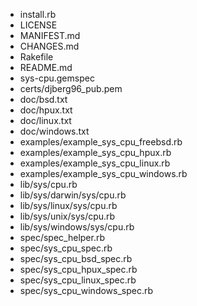 * install.rb
* LICENSE
* MANIFEST.md
* CHANGES.md
* Rakefile
* README.md
* sys-cpu.gemspec
* certs/djberg96_pub.pem
* doc/bsd.txt
* doc/hpux.txt
* doc/linux.txt
* doc/windows.txt
* examples/example_sys_cpu_freebsd.rb
* examples/example_sys_cpu_hpux.rb
* examples/example_sys_cpu_linux.rb
* examples/example_sys_cpu_windows.rb
* lib/sys/cpu.rb
* lib/sys/darwin/sys/cpu.rb
* lib/sys/linux/sys/cpu.rb
* lib/sys/unix/sys/cpu.rb
* lib/sys/windows/sys/cpu.rb
* spec/spec_helper.rb
* spec/sys_cpu_spec.rb
* spec/sys_cpu_bsd_spec.rb
* spec/sys_cpu_hpux_spec.rb
* spec/sys_cpu_linux_spec.rb
* spec/sys_cpu_windows_spec.rb
